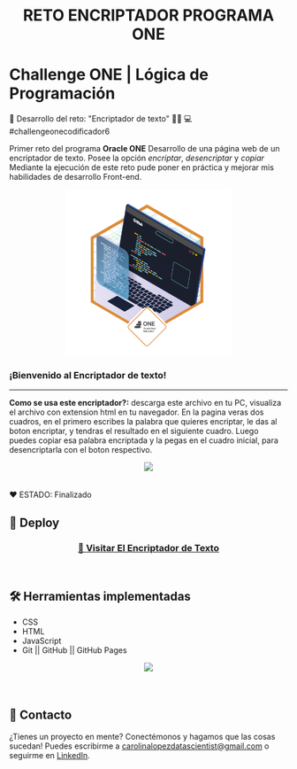 <h1 align="center"> RETO ENCRIPTADOR PROGRAMA ONE </h1>


# Challenge ONE | Lógica de Programación 


🥇 Desarrollo del reto: "Encriptador de texto" 👩‍💻 💻  #challengeonecodificador6

Primer reto del programa **Oracle ONE**
Desarrollo de una página web de un encriptador de texto. Posee la opción *encriptar*, *desencriptar* y *copiar*
Mediante la ejecución de este reto pude poner en práctica y mejorar mis habilidades de desarrollo Front-end. 

<p align="center" >
     <img width="300" heigth="200" src="https://github.com/bety2022/Encriptador/blob/main/insignia_reto.png">
</p>


### ¡Bienvenido al Encriptador de texto!

---

**Como se usa este encriptador?:** descarga este archivo en tu PC, visualiza el archivo con extension html en tu navegador.
En la pagina veras dos cuadros, en el primero escribes la palabra que quieres encriptar, le das al boton encriptar, y tendras el resultado en el siguiente cuadro.
Luego puedes copiar esa palabra encriptada y la pegas en el cuadro inicial, para desencriptarla con el boton respectivo.

<p align="center" >
     <img width="300" heigth="200" src="https://user-images.githubusercontent.com/91544872/157673573-5e781ce9-601c-4ea3-9db1-b60bebf717aa.png">
</p>

<br />
  ❤️ ESTADO: Finalizado
<br />

## 🔎 Deploy
<div align="center">
  <h3>
    <a href="https://bety2022.github.io/Encriptador/" >
      🔗 Visitar El Encriptador de Texto
    </a>
</div>
<br />

## 🛠️ Herramientas implementadas 
  - CSS
  - HTML
  - JavaScript
  - Git || GitHub || GitHub Pages

<div align="center">
    <a href="https://skillicons.dev">
      <img src="https://skillicons.dev/icons?i=css,html,js,git,github" />
    </a>
</div>
<br />

<br />

## 📧 Contacto
¿Tienes un proyecto en mente? Conectémonos y hagamos que las cosas sucedan! Puedes escribirme a carolinalopezdatascientist@gmail.com o seguirme en [LinkedIn](https://www.linkedin.com/in/carolina-lopez-430208106/).
<br /><br />
